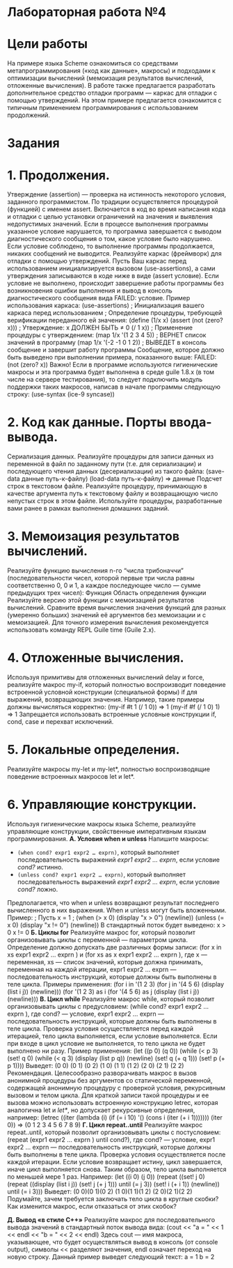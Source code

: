 # Лабораторная работа №4 #
# Цели работы #
На примере языка Scheme ознакомиться со средствами метапрограммирования («код как данные»,
макросы) и подходами к оптимизации вычислений (мемоизация результатов вычислений, отложенные
вычисления).
В работе также предлагается разработать дополнительное средство отладки программ — каркас для
отладки с помощью утверждений. На этом примере предлагается ознакомится с типичным применением
программирования с использованием продолжений.
# Задания #
# 1. Продолжения. #
Утверждение (assertion) — проверка на истинность некоторого условия, заданного программистом.
По традиции осуществляется процедурой (функцией) с именем assert. Включается в код во время
написания кода и отладки с целью установки ограничений на значения и выявления недопустимых
значений. Если в процессе выполнения программы указанное условие нарушается, то программа
завершается с выводом диагностического сообщения о том, какое условие было нарушено. Если условие
соблюдено, то выполнение программы продолжается, никаких сообщений не выводится.
Реализуйте каркас (фреймворк) для отладки с помощью утверждений. Пусть Ваш каркас перед
использованием инициализируется вызовом (use-assertions), а сами утверждения записываются в коде
ниже в виде (assert условие). Если условие не выполнено, происходит завершение работы программы без
возникновения ошибки выполнения и вывод в консоль диагностического сообщения вида FAILED: условие.
Пример использования каркаса:
(use-assertions) ; Инициализация вашего каркаса перед использованием
; Определение процедуры, требующей верификации переданного ей значения:
(define (1/x x)
 (assert (not (zero? x))) ; Утверждение: x ДОЛЖЕН БЫТЬ ≠ 0
 (/ 1 x))
; Применение процедуры с утверждением:
(map 1/x '(1 2 3 4 5)) ; ВЕРНЕТ список значений в программу
(map 1/x '(-2 -1 0 1 2)) ; ВЫВЕДЕТ в консоль сообщение и завершит работу программы
Сообщение, которое должно быть выведено при выполнении примера, показанного выше:
FAILED: (not (zero? x))
Важно! Если в программе используются гигиенические макросы и эта программа будет выполнена в среде
guile 1.8.x (в том числе на сервере тестирования), то следует подключить модуль поддержки таких
макросов, написав в начале программы следующую строку:
(use-syntax (ice-9 syncase))
# 2. Код как данные. Порты ввода-вывода. #
Сериализация данных. Реализуйте процедуры для записи данных из переменной в файл по заданному
пути (т.е. для сериализации) и последующего чтения данных (десериализации) из такого файла:
(save-data данные путь-к-файлу)
(load-data путь-к-файлу) ⇒ данные
Подсчет строк в текстовом файле. Реализуйте процедуру, принимающую в качестве аргумента путь
к текстовому файлу и возвращающую число непустых строк в этом файле. Используйте процедуры,
разработанные вами ранее в рамках выполнения домашних заданий.
# 3. Мемоизация результатов вычислений. #
Реализуйте функцию вычисления n-го “числа трибоначчи” (последовательности чисел, которой первые три
числа равны соответственно 0, 0 и 1, а каждое последующее число — сумме предыдущих трех чисел):
Функция
Область определения функции
Реализуйте версию этой функции с мемоизацией результатов вычислений. Сравните время вычисления
значения функций для разных (умеренно больших) значений её аргументов без мемоизации
и с мемоизацией. Для точного измерения вычисления рекомендуется использовать команду REPL Guile time
(Guile 2.x).
# 4. Отложенные вычисления. #
Используя примитивы для отложенных вычислений delay и force, реализуйте макрос my-if, который
полностью воспроизводит поведение встроенной условной конструкции (специальной формы) if для
выражений, возвращающих значения. Например, такие примеры должны вычисляться корректно:
(my-if #t 1 (/ 1 0)) ⇒ 1
(my-if #f (/ 1 0) 1) ⇒ 1
Запрещается использовать встроенные условные конструкции if, cond, case и перехват исключений.
# 5. Локальные определения. #
Реализуйте макросы my-let и my-let*, полностью воспроизводящие поведение встроенных макросов let
и let*.
# 6. Управляющие конструкции. #
Используя гигиенические макросы языка Scheme, реализуйте управляющие конструкции, свойственные
императивным языкам программирования.
**А. Условия when и unless**
Напишите макросы:
* ```(when cond? expr1 expr2 … exprn)```, который выполняет последовательность выражений *expr1 expr2 … exprn*, если условие *cond?* истинно.
* ```(unless cond? expr1 expr2 … exprn)```, который выполняет последовательность выражений *expr1 expr2 … exprn*, если условие *cond?* ложно.

Предполагается, что when и unless возвращают результат последнего вычисленного в них выражения. When
и unless могут быть вложенными.
Пример:
; Пусть x = 1
;
(when (> x 0) (display "x > 0") (newline))
(unless (= x 0) (display "x != 0") (newline))
В стандартный поток будет выведено:
x > 0
x != 0
**Б. Циклы for**
Реализуйте макрос for, который позволит организовывать циклы с переменной — параметром цикла.
Определение должно допускать две различных формы записи:
(for x in xs expr1
 expr2
 … exprn
) и
(for xs as x expr1
 expr2
 … exprn
),
где x — переменная, xs — список значений, которые должна принимать, переменная на каждой итерации,
expr1
 expr2
 … exprn
 — последовательность инструкций, которые должны быть выполнены в теле цикла.
Примеры применения:
(for i in '(1 2 3)
 (for j in '(4 5 6)
 (display (list i j))
 (newline)))
(for '(1 2 3) as i
 (for '(4 5 6) as j
 (display (list i j))
 (newline)))
**В. Цикл while**
Реализуйте макрос while, который позволит организовывать циклы с предусловием:
(while cond? expr1
 expr2
 … exprn
),
где cond? — условие, expr1
 expr2
 … exprn
 — последовательность инструкций, которые должны быть
выполнены в теле цикла. Проверка условия осуществляется перед каждой итерацией, тело цикла
выполняется, если условие выполняется. Если при входе в цикл условие не выполняется, то тело цикла
не будет выполнено ни разу.
Пример применения:
(let ((p 0)
 (q 0))
 (while (< p 3)
 (set! q 0)
 (while (< q 3)
 (display (list p q))
 (newline)
 (set! q (+ q 1)))
 (set! p (+ p 1))))
Выведет:
(0 0)
(0 1)
(0 2)
(1 0)
(1 1)
(1 2)
(2 0)
(2 1)
(2 2)
Рекомендация. Целесообразно разворачивать макрос в вызов анонимной процедуры без аргументов
со статической переменной, содержащей анонимную процедуру с проверкой условия, рекурсивным
вызовом и телом цикла. Для краткой записи такой процедуры и ее вызова можно использовать встроенную
конструкцию letrec, которая аналогична let и _let*_, но допускает рекурсивные определения, например:
(letrec ((iter (lambda (i)
 (if (= i 10)
 '()
 (cons i (iter (+ i 1)))))))
 (iter 0))
 => (0 1 2 3 4 5 6 7 8 9)
**Г. Цикл repeat..until**
Реализуйте макрос repeat..until, который позволит организовывать циклы с постусловием:
(repeat (expr1
 expr2
 … exprn
) until cond?),
где cond? — условие, expr1
 expr2
 … exprn
 — последовательность инструкций, которые должны быть
выполнены в теле цикла. Проверка условия осуществляется после каждой итерации. Если условие
возвращает истину, цикл завершается, иначе цикл выполняется снова. Таким образом, тело цикла
выполняется по меньшей мере 1 раз.
Например:
(let ((i 0)
 (j 0))
 (repeat ((set! j 0)
 (repeat ((display (list i j))
 (set! j (+ j 1)))
 until (= j 3))
 (set! i (+ i 1))
 (newline))
 until (= i 3)))
Выведет:
(0 0)(0 1)(0 2)
(1 0)(1 1)(1 2)
(2 0)(2 1)(2 2)
Подумайте, зачем требуется заключать тело цикла в круглые скобки? Как изменится макрос, если
отказаться от этих скобок?

**Д. Вывод «в стиле С++»**
Реализуйте макрос для последовательного вывода значений в стандартный поток вывода вида:
(cout << "a = " << 1 << endl << "b = " << 2 << endl)
Здесь cout — имя макроса, указывающее, что будет осуществляться вывод в консоль (от console output),
символы << разделяют значения, endl означает переход на новую строку.
Данный пример выведет следующий текст:
a = 1
b = 2
